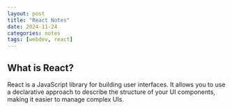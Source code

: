 ```yaml
---
layout: post
title: "React Notes"
date: 2024-11-24
categories: notes
tags: [webdev, react]
---
```


## What is React?

React is a JavaScript library for building user interfaces. It allows you to use a declarative approach to describe the structure of your UI components, making it easier to manage complex UIs.
